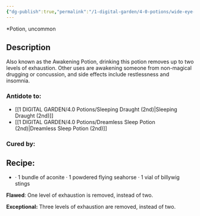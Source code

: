 ```yaml
---
{"dg-publish":true,"permalink":"/1-digital-garden/4-0-potions/wide-eye-potion-ec/"}
---
```


*Potion, uncommon 

## Description

Also known as the Awakening Potion, drinking this potion removes up to two levels of exhaustion. Other uses are awakening someone from non-magical drugging or concussion, and side effects include restlessness and insomnia.

### Antidote to: 
 - [[1 DIGITAL GARDEN/4.0 Potions/Sleeping Draught (2nd)\|Sleeping Draught (2nd)]]
 - [[1 DIGITAL GARDEN/4.0 Potions/Dreamless Sleep Potion (2nd)\|Dreamless Sleep Potion (2nd)]]

### Cured by:


## Recipe:

- · 1 bundle of aconite
· 1 powdered flying seahorse
· 1 vial of billywig stings

**Flawed**:
One level of exhaustion is removed, instead of two.

**Exceptional:** 
Three levels of exhaustion are removed, instead of two.
